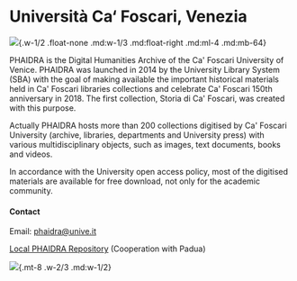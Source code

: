 # Università Ca‘ Foscari, Venezia

![](/assets/external/img/logos/ca-foscari.jpeg){.w-1/2 .float-none .md:w-1/3 .md:float-right .md:ml-4 .md:mb-64}

PHAIDRA is the Digital Humanities Archive of the Ca' Foscari University of Venice. PHAIDRA was launched in 2014 by the University Library System (SBA) with the goal of making available the important historical materials held in Ca' Foscari libraries collections and celebrate Ca' Foscari 150th anniversary in 2018. The first collection, Storia di Ca' Foscari, was created with this purpose.

Actually PHAIDRA hosts more than 200 collections digitised by Ca' Foscari University (archive, libraries, departments and University press) with various multidisciplinary objects, such as images, text documents, books and videos.

In accordance with the University open access policy, most of the digitised materials are available for free download, not only for the academic community.

 
#### Contact 

Email: <phaidra@unive.it>

[Local PHAIDRA Repository](https://phaidra.cab.unipd.it/) (Cooperation with Padua)

![](/assets/external/img/banners/ca-foscari-venedig.jpg){.mt-8 .w-2/3 .md:w-1/2}